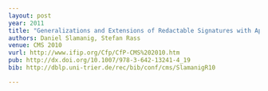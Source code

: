 ```yaml
---
layout: post
year: 2011
title: "Generalizations and Extensions of Redactable Signatures with Applications to Electronic Healthcare (Best paper awards)"
authors: Daniel Slamanig, Stefan Rass
venue: CMS 2010
vurl: http://www.ifip.org/Cfp/CfP-CMS%202010.htm
pub: http://dx.doi.org/10.1007/978-3-642-13241-4_19
bib: http://dblp.uni-trier.de/rec/bib/conf/cms/SlamanigR10

---
```


